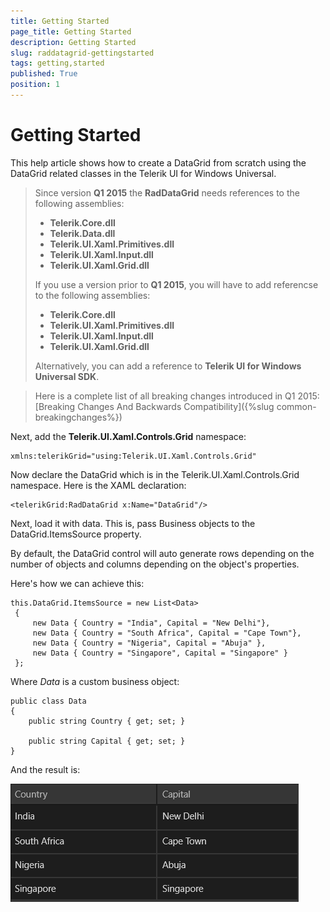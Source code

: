 ```yaml
---
title: Getting Started
page_title: Getting Started
description: Getting Started
slug: raddatagrid-gettingstarted
tags: getting,started
published: True
position: 1
---
```


# Getting Started

This help article shows how to create a DataGrid from scratch using the DataGrid related classes in the Telerik UI for Windows Universal.


>Since version **Q1 2015** the **RadDataGrid** needs references to the following assemblies:
>
>* **Telerik.Core.dll**
>* **Telerik.Data.dll**
>* **Telerik.UI.Xaml.Primitives.dll**
>* **Telerik.UI.Xaml.Input.dll**
>* **Telerik.UI.Xaml.Grid.dll**
>
>If you use a version prior to **Q1 2015**, you will have to add referencse to the following assemblies:
>
> * **Telerik.Core.dll**
> * **Telerik.UI.Xaml.Primitives.dll**
> * **Telerik.UI.Xaml.Input.dll**
> * **Telerik.UI.Xaml.Grid.dll**
>
>Alternatively, you can add a reference to **Telerik UI for Windows Universal SDK**.

>Here is a complete list of all breaking changes introduced in Q1 2015: [Breaking Changes And Backwards Compatibility]({%slug common-breakingchanges%})

Next, add the **Telerik.UI.Xaml.Controls.Grid** namespace:
	
	xmlns:telerikGrid="using:Telerik.UI.Xaml.Controls.Grid"

Now declare the DataGrid which is in the Telerik.UI.Xaml.Controls.Grid namespace. Here is the XAML declaration:

	<telerikGrid:RadDataGrid x:Name="DataGrid"/>

Next, load it with data. This is, pass Business objects to the DataGrid.ItemsSource property.

By default, the DataGrid control will auto generate rows depending on the number of objects and columns depending on the object's properties.

Here's how we can achieve this:

	this.DataGrid.ItemsSource = new List<Data>
	 {
		 new Data { Country = "India", Capital = "New Delhi"},
		 new Data { Country = "South Africa", Capital = "Cape Town"},
		 new Data { Country = "Nigeria", Capital = "Abuja" },
		 new Data { Country = "Singapore", Capital = "Singapore" } 
	 };

Where *Data* is a custom business object:

	public class Data
	{
		public string Country { get; set; }

		public string Capital { get; set; }
	}

And the result is:

![Data Grid-Getting Started](images/DataGrid-GettingStarted.png)
